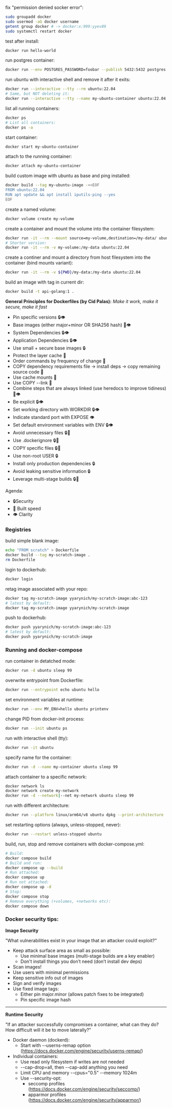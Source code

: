 fix "permission denied socker error":
```bash
sudo groupadd docker
sudo usermod -aG docker username
getent group docker # -> docker:x:999:yyev89
sudo systemctl restart docker
```

test after install:
```bash
docker run hello-world
```

run postgres container:
```bash
docker run --env POSTGRES_PASSWORD=foobar --publish 5432:5432 postgres:15.1-alpine
```

run ubuntu with interactive shell and remove it after it exits:
```bash
docker run --interactive --tty --rm ubuntu:22.04
# Same, but NOT deleting it:
docker run --interactive --tty --name my-ubuntu-container ubuntu:22.04
```

list all running containers:
```bash
docker ps
# List all containers:
docker ps -a
```

start container:
```bash
docker start my-ubuntu-container
```

attach to the running container:
```bash
docker attach my-ubuntu-container
```

build custom image with ubuntu as base and ping installed:
```bash
docker build --tag my-ubuntu-image -<<EOF
FROM ubuntu:22.04
RUN apt update && apt install iputils-ping --yes
EOF
```

create a named volume:
```bash
docker volume create my-volume
```

create a container and mount the volume into the container filesystem:
```bash
docker run -it --rm --mount source=my-volume,destination=/my-data/ ubuntu:22.04
# Shorter version:
docker run -it --rm -v my-volume:/my-data ubuntu:22.04
```

create a continer and mount a directory from host filesystem into the container (bind mounts variant):
```bash
docker run -it --rm -v ${PWD}/my-data:/my-data ubuntu:22.04
```

build an image with tag in current dir:
```bash
docker build -t api-golang:1 .
```

**General Principles for Dockerfiles (by Cid Palas):** 
_Make it work, make it secure, make it fast_

-  Pin specific versions 🔒👁️  
-  Base images (either major+minor OR SHA256 hash)  🚗👁️
-  System Dependencies  🔒👁️ 
-  Application Dependencies  🔒👁️
-  Use small + secure base images  🔒
-  Protect the layer cache  🚗
-  Order commands by frequency of change  🚗
-  COPY dependency requirements file → install deps → copy remaining source code  🚗 
-  Use cache mounts  🚗
-  Use COPY --link  🚗
-  Combine steps that are always linked (use heredocs to improve tidiness) 🚗👁️
-  Be explicit  🔒👁️
-  Set working directory with WORKDIR  🔒👁️
-  Indicate standard port with EXPOSE  👁️
-  Set default environment variables with ENV  🔒👁️
-  Avoid unnecessary files  🔒🚗
-  Use .dockerignore  🔒🚗
-  COPY specific files  🔒🚗
-  Use non-root USER  🔒
-  Install only production dependencies  🔒
-  Avoid leaking sensitive information  🔒
-  Leverage multi-stage builds ​🔒🚗

Agenda:
- 🔒Security
- 🚗 Built speed
- 👁️ Clarity

### Registries

build simple blank image:
```bash
echo "FROM scratch" > Dockerfile
docker build --tag my-scratch-image .
rm Dockerfile
```

login to dockerhub:
```bash
docker login
```

retag image associated with your repo:
```bash
docker tag my-scratch-image yyarynich/my-scratch-image:abc-123
# latest by default:
docker tag my-scratch-image yyarynich/my-scratch-image
```

push to dockerhub:
```bash
docker push yyarynich/my-scratch-image:abc-123
# latest by default:
docker push yyarynich/my-scratch-image
```

### Running and docker-compose

run container in detatched mode:
```bash
docker run -d ubuntu sleep 99
```

overwrite entrypoint from Dockerfile:
```bash
docker run --entrypoint echo ubuntu hello
```

set environment variables at runtime:
```bash
docker run --env MY_ENV=hello ubuntu printenv
```

change PID from docker-init process:
```bash
docker run --init ubuntu ps
```

run with interactive shell (tty):
```bash
docker run -it ubuntu
```

specify name for the container:
```bash
docker run -d --name my-container ubuntu sleep 99
```

attach container to a specific network:
```bash
docker network ls
docker network create my-network
docker run -d --network|--net my-network ubuntu sleep 99
```

run with different architecture:
```bash
docker run --platform linux/arm64/v8 ubuntu dpkg --print-architecture
```

set restarting options (always, unless-stopped, never):
```bash
docker run --restart unless-stopped ubuntu
```

build, run, stop and remove containers with docker-compose.yml:
```bash
# Build:
docker compose build
# Build and run:
docker compose up --build
# Run attached:
docker compose up
# Run not attached:
docker compose up -d
# Stop:
docker compose stop
# Remove everything (+volumes, +networks etc):
docker compose down
```

### Docker security tips:

**Image Security**

"What vulnerabilities exist in your image that an attacker could exploit?"

- Keep attack surface area as small as possible:
    - Use minimal base images (multi-stage builds are a key enabler)
    - Don't install things you don’t need (don’t install dev deps)
- Scan images!
- Use users with minimal permissions
- Keep sensitive info out of images
- Sign and verify images
- Use fixed image tags:
    - Either pin major.minor (allows patch fixes to be integrated)
    - Pin specific image hash

---

**Runtime Security**

"If an attacker successfully compromises a container, what can they do? How difficult will it be to move laterally?"

- Docker daemon (dockerd):
    - Start with --userns-remap option (https://docs.docker.com/engine/security/userns-remap/)
- Individual containers:
    - Use read only filesystem if writes are not needed
    - --cap-drop=all, then --cap-add anything you need
    - Limit CPU and memory --cpus="0.5" --memory 1024m
    - Use --security-opt:
        - seccomp profiles (https://docs.docker.com/engine/security/seccomp/)
        - apparmor profiles (https://docs.docker.com/engine/security/apparmor/)
